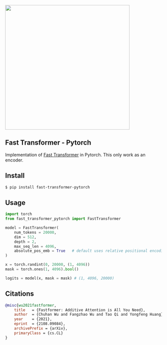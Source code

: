 <img src="./fast-transformer.png" width="400px"></img>

## Fast Transformer - Pytorch

Implementation of <a href="https://arxiv.org/abs/2108.09084">Fast Transformer</a> in Pytorch. This only work as an encoder.

## Install

```bash
$ pip install fast-transformer-pytorch
```

## Usage

```python
import torch
from fast_transformer_pytorch import FastTransformer

model = FastTransformer(
    num_tokens = 20000,
    dim = 512,
    depth = 2,
    max_seq_len = 4096,
    absolute_pos_emb = True   # default uses relative positional encoding, but if that isn't working, then turn on absolute positional embedding by setting this to True
)

x = torch.randint(0, 20000, (1, 4096))
mask = torch.ones(1, 4096).bool()

logits = model(x, mask = mask) # (1, 4096, 20000)
```

## Citations

```bibtex
@misc{wu2021fastformer,
    title   = {Fastformer: Additive Attention is All You Need}, 
    author  = {Chuhan Wu and Fangzhao Wu and Tao Qi and Yongfeng Huang},
    year    = {2021},
    eprint  = {2108.09084},
    archivePrefix = {arXiv},
    primaryClass = {cs.CL}
}
```
